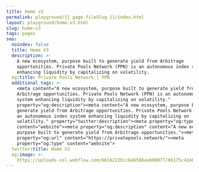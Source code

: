 ```yaml
---
title: Home v3
permalink: playground/{{ page.fileSlug }}/index.html
layout: playground/home-v3.html
slug: home-v3
tags: pages
seo:
  noindex: false
  title: Home V3
  description: >-
    A new ecosystem, purpose built to generate yield from Arbitrage
    opportunities. Private Pools Network (PPN) is an autonomous index system
    enhancing liquidity by capitalizing on volatility.
  og:title: Private Pools Network | PPN
  additional_tags: >-
    <meta content="A new ecosystem, purpose built to generate yield from
    Arbitrage opportunities. Private Pools Network (PPN) is an autonomous index
    system enhancing liquidity by capitalizing on volatility."
    property="og:description"><meta content="A new ecosystem, purpose built to
    generate yield from Arbitrage opportunities. Private Pools Network (PPN) is
    an autonomous index system enhancing liquidity by capitalizing on
    volatility." property="twitter:description"><meta property="og:type"
    content="website"><meta property="og:description" content="A new ecosystem,
    purpose built to generate yield from Arbitrage opportunities."><meta
    property="og:url" content="https://privatepools.network/"><meta
    property="og:type" content="website">
  twitter:title: Home V3
  og:image: >-
    https://uploads-ssl.webflow.com/66162235ccb46588aa690877/66175c42ebc0ce580e5b9283_opengraph.jpg
---
```



